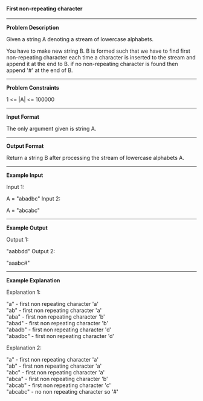 <h4>First non-repeating character</h4>
<hr/>

<b>Problem Description</b>

Given a string A denoting a stream of lowercase alphabets.

You have to make new string B. B is formed such that we have to find first non-repeating character each time a character is inserted to the stream and append it at the end to B. if no non-repeating character is found then append '#' at the end of B.

<hr/>

<b>Problem Constraints</b>

1 <= |A| <= 100000
<hr/>


<b>Input Format</b>

The only argument given is string A.

<hr/>

<b>Output Format</b>

Return a string B after processing the stream of lowercase alphabets A.

<hr/>

<b>Example Input</b>

Input 1:

A = "abadbc"
Input 2:

A = "abcabc"
<hr/>

<b>Example Output</b>

Output 1:

"aabbdd"
Output 2:

"aaabc#"
<hr/>

<b>Example Explanation</b>

Explanation 1:

"a"      -   first non repeating character 'a'<br/>
"ab"     -   first non repeating character 'a'<br/>
"aba"    -   first non repeating character 'b'<br/>
"abad"   -   first non repeating character 'b'<br/>
"abadb"  -   first non repeating character 'd'<br/>
"abadbc" -   first non repeating character 'd'<br/>

Explanation 2:

"a"      -   first non repeating character 'a'<br/>
"ab"     -   first non repeating character 'a'<br/>
"abc"    -   first non repeating character 'a'<br/>
"abca"   -   first non repeating character 'b'<br/>
"abcab"  -   first non repeating character 'c'<br/>
"abcabc" -   no non repeating character so '#'<br/>
